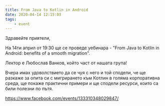 ```yaml
---
title: From Java to Kotlin in Android
date: 2020-04-14 12:15:03
tags:
    - event
---
```


Здравейте приятели,

На 14ти април от 19:30 ще се проведе уебинара - "From Java to Kotlin in Android: benefits of a smooth migration".

Лектор е Любослав Ванков, който част от нашата група!

Вчера имах удоволствието да се чуя с него и той сподели, че ще разкаже за опита си с мигрирането към Котлин в голяма корпоративна среда, ще покаже практични примери и ще сподели ресурси, които са били полезни по пътя.

https://www.facebook.com/events/133310348029847/
